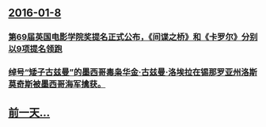 ## [2016-01-8](/zh/news/2016/01/8/index.md)

### [第69届英国电影学院奖提名正式公布，《间谍之桥》和《卡罗尔》分别以9项提名领跑 ](/zh/news/2016/01/8/第69届英国电影学院奖提名正式公布-间谍之桥-和-卡罗尔-分别以9项提名领跑.md)
### [绰号“矮子古兹曼”的墨西哥毒枭华金·古兹曼·洛埃拉在锡那罗亚州洛斯莫奇斯被墨西哥海军擒获。 ](/zh/news/2016/01/8/绰号-矮子古兹曼-的墨西哥毒枭华金-古兹曼-洛埃拉在锡那罗亚州洛斯莫奇斯被墨西哥海军擒获.md)
## [前一天...](/zh/news/2016/01/7/index.md)

